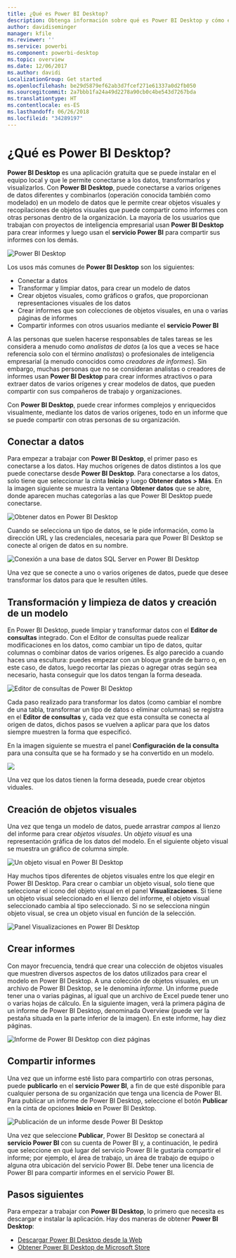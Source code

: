 ```yaml
---
title: ¿Qué es Power BI Desktop?
description: Obtenga información sobre qué es Power BI Desktop y cómo empezar a usarlo.
author: davidiseminger
manager: kfile
ms.reviewer: ''
ms.service: powerbi
ms.component: powerbi-desktop
ms.topic: overview
ms.date: 12/06/2017
ms.author: davidi
LocalizationGroup: Get started
ms.openlocfilehash: be29d5879ef62ab3d7fcef271e61337a0d2fb050
ms.sourcegitcommit: 2a7bbb1fa24a49d2278a90cb0c4be543d7267bda
ms.translationtype: HT
ms.contentlocale: es-ES
ms.lasthandoff: 06/26/2018
ms.locfileid: "34289197"
---
```

# <a name="what-is-power-bi-desktop"></a>¿Qué es Power BI Desktop?

**Power BI Desktop** es una aplicación gratuita que se puede instalar en el equipo local y que le permite conectarse a los datos, transformarlos y visualizarlos. Con **Power BI Desktop**, puede conectarse a varios orígenes de datos diferentes y combinarlos (operación conocida también como modelado) en un modelo de datos que le permite crear objetos visuales y recopilaciones de objetos visuales que puede compartir como informes con otras personas dentro de la organización. La mayoría de los usuarios que trabajan con proyectos de inteligencia empresarial usan **Power BI Desktop** para crear informes y luego usan el **servicio Power BI** para compartir sus informes con los demás.

![Power BI Desktop](media/desktop-what-is-desktop/what-is-desktop_01.png)

Los usos más comunes de **Power BI Desktop** son los siguientes:

* Conectar a datos
* Transformar y limpiar datos, para crear un modelo de datos
* Crear objetos visuales, como gráficos o grafos, que proporcionan representaciones visuales de los datos
* Crear informes que son colecciones de objetos visuales, en una o varias páginas de informes
* Compartir informes con otros usuarios mediante el **servicio Power BI**

A las personas que suelen hacerse responsables de tales tareas se les considera a menudo como *analistas de datos* (a los que a veces se hace referencia solo con el término *analistas*) o profesionales de inteligencia empresarial (a menudo conocidos como *creadores de informes*). Sin embargo, muchas personas que no se consideran analistas o creadores de informes usan **Power BI Desktop** para crear informes atractivos o para extraer datos de varios orígenes y crear modelos de datos, que pueden compartir con sus compañeros de trabajo y organizaciones.

Con **Power BI Desktop**, puede crear informes complejos y enriquecidos visualmente, mediante los datos de varios orígenes, todo en un informe que se puede compartir con otras personas de su organización. 

## <a name="connect-to-data"></a>Conectar a datos
Para empezar a trabajar con **Power BI Desktop**, el primer paso es conectarse a los datos. Hay muchos orígenes de datos distintos a los que puede conectarse desde **Power BI Desktop**. Para conectarse a los datos, solo tiene que seleccionar la cinta **Inicio** y luego **Obtener datos > Más**. En la imagen siguiente se muestra la ventana **Obtener datos** que se abre, donde aparecen muchas categorías a las que Power BI Desktop puede conectarse.

![Obtener datos en Power BI Desktop](media/desktop-what-is-desktop/what-is-desktop_02.png)

Cuando se selecciona un tipo de datos, se le pide información, como la dirección URL y las credenciales, necesaria para que Power BI Desktop se conecte al origen de datos en su nombre.

![Conexión a una base de datos SQL Server en Power BI Desktop](media/desktop-what-is-desktop/what-is-desktop_03.png)

Una vez que se conecte a uno o varios orígenes de datos, puede que desee transformar los datos para que le resulten útiles.

## <a name="transform-and-clean-data-create-a-model"></a>Transformación y limpieza de datos y creación de un modelo

En Power BI Desktop, puede limpiar y transformar datos con el **Editor de consultas** integrado. Con el Editor de consultas puede realizar modificaciones en los datos, como cambiar un tipo de datos, quitar columnas o combinar datos de varios orígenes. Es algo parecido a cuando haces una escultura: puedes empezar con un bloque grande de barro o, en este caso, de datos, luego recortar las piezas o agregar otras según sea necesario, hasta conseguir que los datos tengan la forma deseada. 

![Editor de consultas de Power BI Desktop](media/desktop-getting-started/designer_gsg_editquery.png)

Cada paso realizado para transformar los datos (como cambiar el nombre de una tabla, transformar un tipo de datos o eliminar columnas) se registra en el **Editor de consultas** y, cada vez que esta consulta se conecta al origen de datos, dichos pasos se vuelven a aplicar para que los datos siempre muestren la forma que especificó.

En la imagen siguiente se muestra el panel **Configuración de la consulta** para una consulta que se ha formado y se ha convertido en un modelo.

 ![](media/desktop-getting-started/shapecombine_querysettingsfinished.png)

Una vez que los datos tienen la forma deseada, puede crear objetos viduales. 

## <a name="create-visuals"></a>Creación de objetos visuales 

Una vez que tenga un modelo de datos, puede arrastrar *campos* al lienzo del informe para crear *objetos visuales*. Un *objeto visual* es una representación gráfica de los datos del modelo. En el siguiente objeto visual se muestra un gráfico de columna simple. 

![Un objeto visual en Power BI Desktop](media/desktop-what-is-desktop/what-is-desktop_04.png)

Hay muchos tipos diferentes de objetos visuales entre los que elegir en Power BI Desktop. Para crear o cambiar un objeto visual, solo tiene que seleccionar el icono del objeto visual en el panel **Visualizaciones**. Si tiene un objeto visual seleccionado en el lienzo del informe, el objeto visual seleccionado cambia al tipo seleccionado. Si no se selecciona ningún objeto visual, se crea un objeto visual en función de la selección.

![Panel Visualizaciones en Power BI Desktop](media/desktop-what-is-desktop/what-is-desktop_05.png)

## <a name="create-reports"></a>Crear informes

Con mayor frecuencia, tendrá que crear una colección de objetos visuales que muestren diversos aspectos de los datos utilizados para crear el modelo en Power BI Desktop. A una colección de objetos visuales, en un archivo de Power BI Desktop, se le denomina *informe*. Un informe puede tener una o varias páginas, al igual que un archivo de Excel puede tener uno o varias hojas de cálculo. En la siguiente imagen, verá la primera página de un informe de Power BI Desktop, denominada Overview (puede ver la pestaña situada en la parte inferior de la imagen). En este informe, hay diez páginas.

![Informe de Power BI Desktop con diez páginas](media/desktop-what-is-desktop/what-is-desktop_01.png)

## <a name="share-reports"></a>Compartir informes

Una vez que un informe esté listo para compartirlo con otras personas, puede **publicarlo** en el **servicio Power BI**, a fin de que esté disponible para cualquier persona de su organización que tenga una licencia de Power BI. Para publicar un informe de Power BI Desktop, seleccione el botón **Publicar** en la cinta de opciones **Inicio** en Power BI Desktop.

![Publicación de un informe desde Power BI Desktop](media/desktop-what-is-desktop/what-is-desktop_06.png)

Una vez que seleccione **Publicar**, Power BI Desktop se conectará al **servicio Power BI** con su cuenta de Power BI y, a continuación, le pedirá que seleccione en qué lugar del servicio Power BI le gustaría compartir el informe; por ejemplo, el área de trabajo, un área de trabajo de equipo o alguna otra ubicación del servicio Power BI. Debe tener una licencia de Power BI para compartir informes en el servicio Power BI.


## <a name="next-steps"></a>Pasos siguientes

Para empezar a trabajar con **Power BI Desktop**, lo primero que necesita es descargar e instalar la aplicación. Hay dos maneras de obtener **Power BI Desktop**:

* [Descargar Power BI Desktop desde la Web](desktop-get-the-desktop.md)
* [Obtener Power BI Desktop de Microsoft Store](http://aka.ms/pbidesktopstore)
